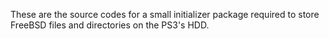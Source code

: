 These are the source codes for a small initializer package required to store FreeBSD files and directories on the PS3's HDD.
